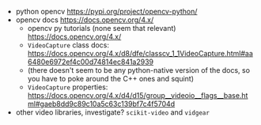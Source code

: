 - python opencv https://pypi.org/project/opencv-python/
- opencv docs https://docs.opencv.org/4.x/
  - opencv py tutorials (none seem that relevant) https://docs.opencv.org/4.x/
  - `VideoCapture` class docs: https://docs.opencv.org/4.x/d8/dfe/classcv_1_1VideoCapture.html#aa6480e6972ef4c00d74814ec841a2939
  - (there doesn't seem to be any python-native version of the docs, so you have to poke around the C++ ones and squint)
  - `VideoCapture` properties: https://docs.opencv.org/4.x/d4/d15/group__videoio__flags__base.html#gaeb8dd9c89c10a5c63c139bf7c4f5704d
- other video libraries, investigate? `scikit-video` and `vidgear`